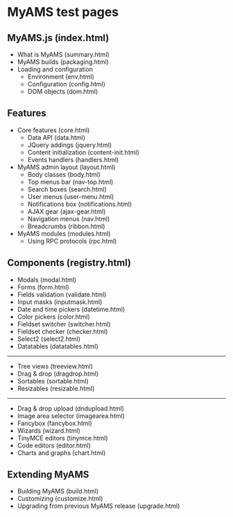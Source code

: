 
MyAMS test pages
================

MyAMS.js (index.html)
--------
 - What is MyAMS (summary.html)
 - MyAMS builds (packaging.html)
 - Loading and configuration
     - Environment (env.html)
     - Configuration (config.html)
     - DOM objects (dom.html)

Features
--------
 - Core features (core.html)
     - Data API (data.html)
     - JQuery addings (jquery.html)
     - Content initialization (content-init.html)
     - Events handlers (handlers.html)
 - MyAMS admin layout (layout.html)
     - Body classes (body.html)
     - Top menus bar (nav-top.html)
     - Search boxes (search.html)
     - User menus (user-menu.html)
     - Notifications box (notifications.html)
     - AJAX gear (ajax-gear.html)
     - Navigation menus (nav.html)
     - Breadcrumbs (ribbon.html)
 - MyAMS modules (modules.html)
     - Using RPC protocols (rpc.html)
 
Components (registry.html)
----------
 - Modals (modal.html)
 - Forms (form.html)
 - Fields validation (validate.html)
 - Input masks (inputmask.html)
 - Date and time pickers (datetime.html)
 - Color pickers (color.html)
 - Fieldset switcher (switcher.html)
 - Fieldset checker (checker.html)
 - Select2 (select2.html)
 - Datatables (datatables.html)
 ---
 - Tree views (treeview.html)
 - Drag & drop (dragdrop.html)
 - Sortables (sortable.html)
 - Resizables (resizable.html)
 ---
 - Drag & drop upload (dndupload.html)
 - Image area selector (imagearea.html)
 - Fancybox (fancybox.html)
 - Wizards (wizard.html)
 - TinyMCE editors (tinymce.html)
 - Code editors (editor.html)
 - Charts and graphs (chart.html)
  
Extending MyAMS
---------------
 - Building MyAMS (build.html)
 - Customizing (customize.html)
 - Upgrading from previous MyAMS release (upgrade.html)
